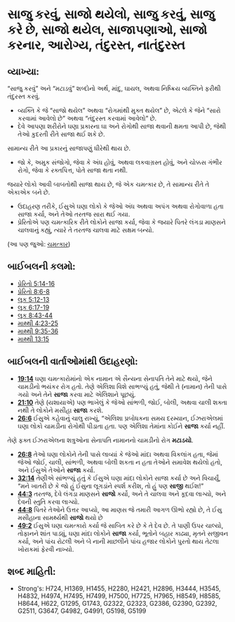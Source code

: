 # સાજુ કરવું, સાજો થયેલો, સાજુ કરવું, સાજુ કરે છે, સાજો થયેલ, સાજાપણાઓ, સાજો કરનાર, આરોગ્ય, તંદુરસ્ત, નાતંદુરસ્ત  

## વ્યાખ્યા: 

“સાજુ કરવું” અને “મટાડવું” શબ્દોનો અર્થ, માંદુ, ઘાયલ, અથવા નિષ્ક્રિય વ્યક્તિને ફરીથી તંદુરસ્ત કરવું.

* વ્યક્તિ કે જે “સાજો થયેલ” અથવા “રોગમાંથી મુક્ત થયેલ” છે, એટલે કે  જેને “સારો કરવામાં આવેલો છે” અથવા “તંદુરસ્ત કરવામાં આવેલો” છે.
* દેવે આપણા શરીરોને ઘણા પ્રકારના ઘા અને રોગોથી સાજા થવાની ક્ષમતા આપી છે, જેથી તેઓ કુદરતી રીતે સાજા થઈ શકે છે.

સામાન્ય રીતે આ પ્રકારનું સાજાપણું ધીરેથી થાય છે.

* જો કે, અમુક સંજોગો, જેવા કે અંધ હોવું, અથવા લકવાગ્રસ્ત હોવું, અને  ચોક્કસ ગંભીર રોગો, જેવા કે રક્તપિત્ત, પોતે સાજા થતા નથી.

જયારે લોકો આવી બાબતોથી સાજા થાય છે, જે એક ચમત્કાર છે, તે સામાન્ય રીતે તે એકાએક બને છે.

* ઉદાહરણ તરીકે, ઈસુએ ઘણા લોકો કે જેઓ અંધ અથવા અપંગ અથવા રોગોવાળા હતા સાજા કર્યા, અને તેઓ તરતજ સારા થઈ ગયા.
* પ્રેરિતોએ પણ ચમત્કારિક રીતે લોકોને સાજા કર્યા, જેવા કે જયારે પિતરે લંગડા માણસને ચાલવાનું કહ્યું, ત્યારે તે તરતજ ચાલવા માટે સક્ષમ બન્યો.

(આ પણ જુઓ: [ચમત્કાર](../kt/miracle.md))

## બાઈબલની કલમો: 

* [પ્રેરિતો 5:14-16](rc://gu/tn/help/act/05/14)
* [પ્રેરિતો 8:6-8](rc://gu/tn/help/act/08/06)
* [લૂક 5:12-13](rc://gu/tn/help/luk/05/12)
* [લૂક 6:17-19](rc://gu/tn/help/luk/06/17)
* [લૂક 8:43-44](rc://gu/tn/help/luk/08/43)
* [માથ્થી 4:23-25](rc://gu/tn/help/mat/04/23)
* [માથ્થી 9:35-36](rc://gu/tn/help/mat/09/35)
* [માથ્થી 13:15](rc://gu/tn/help/mat/13/15)

## બાઈબલની વાર્તાઓમાંથી ઉદાહરણો: 

* __[19:14](rc://gu/tn/help/obs/19/14)__ ઘણા ચમત્કારોમાંનો એક નામાન એ સૈન્યના સેનાપતિ તેને માટે થયો, જેને ચામડીનો ભયંકર રોગ હતો. તેણે એલિશા વિશે સાભળ્યું હતું, જેથી તે (નામાન) તેની પાસે ગયો અને તેને __સાજા__ કરવા માટે એલિશાને પૂછયું.
* __[21:10](rc://gu/tn/help/obs/21/10)__ તેણે (યશાયાએ) પણ ભાખેલું કે જેઓ સાંભળી, જોઈ, બોલી, અથવા ચાલી શક્તા નથી તે લોકોને મસીહા __સાજા__ કરશે.
* __[26:6](rc://gu/tn/help/obs/26/06)__ ઈસુએ કહેવાનું ચાલુ રાખ્યું, “એલિશા પ્રબોધકના સમય દરમ્યાન, ઈઝરાએલમાં ઘણા લોકો ચામડીના રોગોથી પીડાતા હતા. પણ એલિશા તેમાંના કોઈને __સાજા__ કર્યા નહીં.

તેણે ફક્ત ઈઝરાએલના શત્રુઓના સેનાપતિ નામાનનો ચામડીનો રોગ  __મટાડયો__.

* __[26:8](rc://gu/tn/help/obs/26/08)__ તેઓ ઘણા લોકોને તેની પાસે લાવ્યાં કે જેઓ માંદા અથવા વિકલાંગ હતા, જેમાં જેઓ જોઈ, ચાલી, સાંભળી, અથવા બોલી શકતા ન હતા તેઓને સમાવેશ થયેલો હતો, અને ઈસુએ તેઓને __સાજા__ કર્યા.
* __[32:14](rc://gu/tn/help/obs/32/14)__ તેણીએ સાંભળ્યું હતું કે ઈસુએ ઘણા માંદા લોકોને સાજા કર્યા છે અને વિચાર્યું, “મને ખાતરી છે કે જો હું ઈસુના લૂગડાંને સ્પર્શ કરીશ, તો હું પણ  __સાજી__ થઈશ!”
* __[44:3](rc://gu/tn/help/obs/44/03)__ તરતજ, દેવે લંગડા માણસને __સાજો__ કર્યો, અને તે ચાલવા અને કૂદવા લાગ્યો, અને દેવની સ્તુતિ કરવા લાગ્યો.
* __[44:8](rc://gu/tn/help/obs/44/08)__ પિતરે  તેઓને ઉત્તર આપ્યો, આ માણસ જે તમારી આગળ ઊભો રહ્યો છે, તે ઈસુ મસીહાના સામર્થ્યથી __સાજો__ થયો છે
* __[49:2](rc://gu/tn/help/obs/49/02)__ ઈસુએ ઘણા ચમત્કારો કર્યા જે સાબિત કરે છે કે તે દેવ છે. તે પાણી ઉપર ચાલ્યો, તોફાનને શાંત પાડ્યું, ઘણા માંદા લોકોને __સાજા__ કર્યા, ભૂતોને બહાર કાઢ્યા, મૃતને સજીવન કર્યા, અને પાંચ રોટલી અને બે નાની માછલીને પાંચ હજાર લોકોને પુરતો થાય તેટલા ખોરાકમાં ફેરવી નાખ્યો.

## શબ્દ માહિતી: 

* Strong's: H724, H1369, H1455, H2280, H2421, H2896, H3444, H3545, H4832, H4974, H7495, H7499, H7500, H7725, H7965, H8549, H8585, H8644, H622, G1295, G1743, G2322, G2323, G2386, G2390, G2392, G2511, G3647, G4982, G4991, G5198, G5199
